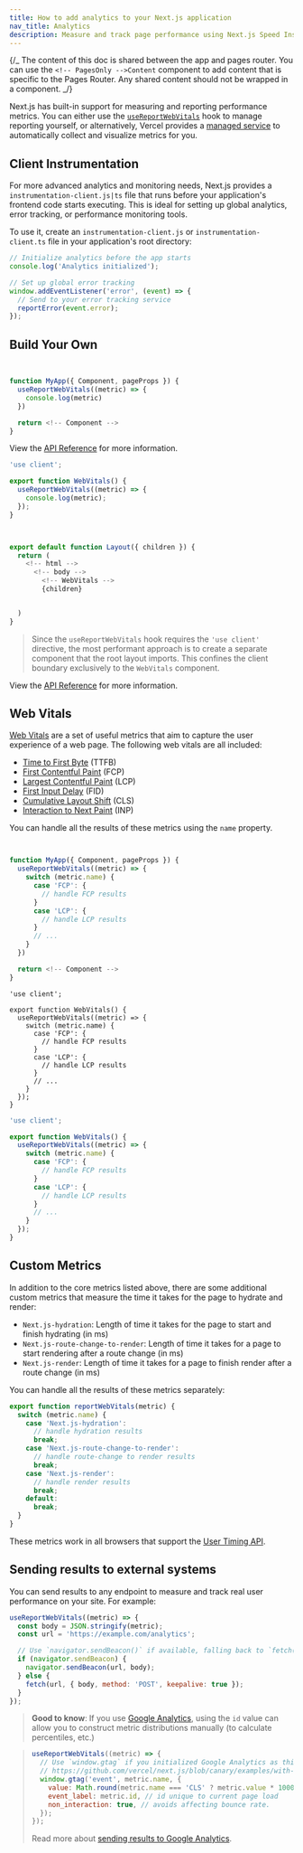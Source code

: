 ```yaml
---
title: How to add analytics to your Next.js application
nav_title: Analytics
description: Measure and track page performance using Next.js Speed Insights
---
```


{/_ The content of this doc is shared between the app and pages router. You can use the `<!-- PagesOnly -->Content` component to add content that is specific to the Pages Router. Any shared content should not be wrapped in a component. _/}

Next.js has built-in support for measuring and reporting performance metrics. You can either use the [`useReportWebVitals`](/docs/app/api-reference/functions/use-report-web-vitals) hook to manage reporting yourself, or alternatively, Vercel provides a [managed service](https://vercel.com/analytics?utm_source=next-site&utm_medium=docs&utm_campaign=next-website) to automatically collect and visualize metrics for you.

## Client Instrumentation

For more advanced analytics and monitoring needs, Next.js provides a `instrumentation-client.js|ts` file that runs before your application's frontend code starts executing. This is ideal for setting up global analytics, error tracking, or performance monitoring tools.

To use it, create an `instrumentation-client.js` or `instrumentation-client.ts` file in your application's root directory:

```js filename="instrumentation-client.js"
// Initialize analytics before the app starts
console.log('Analytics initialized');

// Set up global error tracking
window.addEventListener('error', (event) => {
  // Send to your error tracking service
  reportError(event.error);
});
```

## Build Your Own

<!-- PagesOnly -->

```jsx filename="pages/_app.js"


function MyApp({ Component, pageProps }) {
  useReportWebVitals((metric) => {
    console.log(metric)
  })

  return <!-- Component -->
}
```

View the [API Reference](/docs/pages/api-reference/functions/use-report-web-vitals) for more information.

<!-- AppOnly -->

```jsx filename="app/_components/web-vitals.js"
'use client';

export function WebVitals() {
  useReportWebVitals((metric) => {
    console.log(metric);
  });
}
```

```jsx filename="app/layout.js"


export default function Layout({ children }) {
  return (
    <!-- html -->
      <!-- body -->
        <!-- WebVitals -->
        {children}


  )
}
```

> Since the `useReportWebVitals` hook requires the `'use client'` directive, the most performant approach is to create a separate component that the root layout imports. This confines the client boundary exclusively to the `WebVitals` component.

View the [API Reference](/docs/app/api-reference/functions/use-report-web-vitals) for more information.

## Web Vitals

[Web Vitals](https://web.dev/vitals/) are a set of useful metrics that aim to capture the user
experience of a web page. The following web vitals are all included:

- [Time to First Byte](https://developer.mozilla.org/docs/Glossary/Time_to_first_byte) (TTFB)
- [First Contentful Paint](https://developer.mozilla.org/docs/Glossary/First_contentful_paint) (FCP)
- [Largest Contentful Paint](https://web.dev/lcp/) (LCP)
- [First Input Delay](https://web.dev/fid/) (FID)
- [Cumulative Layout Shift](https://web.dev/cls/) (CLS)
- [Interaction to Next Paint](https://web.dev/inp/) (INP)

You can handle all the results of these metrics using the `name` property.

<!-- PagesOnly -->

```jsx filename="pages/_app.js"


function MyApp({ Component, pageProps }) {
  useReportWebVitals((metric) => {
    switch (metric.name) {
      case 'FCP': {
        // handle FCP results
      }
      case 'LCP': {
        // handle LCP results
      }
      // ...
    }
  })

  return <!-- Component -->
}
```

<!-- AppOnly -->

```tsx filename="app/_components/web-vitals.tsx" switcher
'use client';

export function WebVitals() {
  useReportWebVitals((metric) => {
    switch (metric.name) {
      case 'FCP': {
        // handle FCP results
      }
      case 'LCP': {
        // handle LCP results
      }
      // ...
    }
  });
}
```

```jsx filename="app/_components/web-vitals.js" switcher
'use client';

export function WebVitals() {
  useReportWebVitals((metric) => {
    switch (metric.name) {
      case 'FCP': {
        // handle FCP results
      }
      case 'LCP': {
        // handle LCP results
      }
      // ...
    }
  });
}
```

<!-- PagesOnly -->

## Custom Metrics

In addition to the core metrics listed above, there are some additional custom metrics that
measure the time it takes for the page to hydrate and render:

- `Next.js-hydration`: Length of time it takes for the page to start and finish hydrating (in ms)
- `Next.js-route-change-to-render`: Length of time it takes for a page to start rendering after a
  route change (in ms)
- `Next.js-render`: Length of time it takes for a page to finish render after a route change (in ms)

You can handle all the results of these metrics separately:

```js
export function reportWebVitals(metric) {
  switch (metric.name) {
    case 'Next.js-hydration':
      // handle hydration results
      break;
    case 'Next.js-route-change-to-render':
      // handle route-change to render results
      break;
    case 'Next.js-render':
      // handle render results
      break;
    default:
      break;
  }
}
```

These metrics work in all browsers that support the [User Timing API](https://caniuse.com/#feat=user-timing).

## Sending results to external systems

You can send results to any endpoint to measure and track
real user performance on your site. For example:

```js
useReportWebVitals((metric) => {
  const body = JSON.stringify(metric);
  const url = 'https://example.com/analytics';

  // Use `navigator.sendBeacon()` if available, falling back to `fetch()`.
  if (navigator.sendBeacon) {
    navigator.sendBeacon(url, body);
  } else {
    fetch(url, { body, method: 'POST', keepalive: true });
  }
});
```

> **Good to know**: If you use [Google Analytics](https://analytics.google.com/analytics/web/), using the
> `id` value can allow you to construct metric distributions manually (to calculate percentiles,
> etc.)

> ```js
> useReportWebVitals((metric) => {
>   // Use `window.gtag` if you initialized Google Analytics as this example:
>   // https://github.com/vercel/next.js/blob/canary/examples/with-google-analytics
>   window.gtag('event', metric.name, {
>     value: Math.round(metric.name === 'CLS' ? metric.value * 1000 : metric.value), // values must be integers
>     event_label: metric.id, // id unique to current page load
>     non_interaction: true, // avoids affecting bounce rate.
>   });
> });
> ```
>
> Read more about [sending results to Google Analytics](https://github.com/GoogleChrome/web-vitals#send-the-results-to-google-analytics).
